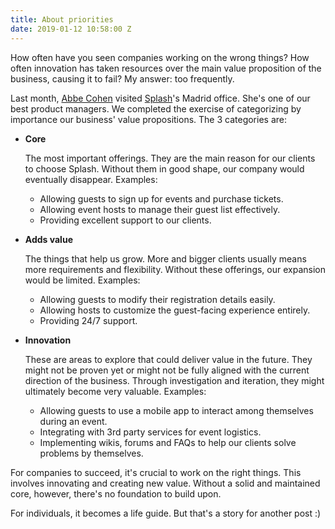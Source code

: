 ```yaml
---
title: About priorities
date: 2019-01-12 10:58:00 Z
---
```


How often have you seen companies working on the wrong things? How often innovation has taken resources over the main value proposition of the business, causing it to fail? My answer: too frequently.

Last month, [Abbe Cohen](https://www.linkedin.com/in/abbe-cohen-5b664024/ "LinkedIn Profile") visited [Splash](https://splashthat.com/)'s Madrid office. She's one of our best product managers. We completed the exercise of categorizing by importance our business' value propositions. The 3 categories are:

* **Core**

    The most important offerings. They are the main reason for our clients to choose Splash. Without them in good shape, our company would eventually disappear. Examples:
    - Allowing guests to sign up for events and purchase tickets.
    - Allowing event hosts to manage their guest list effectively.
    - Providing excellent support to our clients.

* **Adds value**

    The things that help us grow. More and bigger clients usually means more requirements and flexibility. Without these offerings, our expansion would be limited. Examples:
    - Allowing guests to modify their registration details easily.
    - Allowing hosts to customize the guest-facing experience entirely.
    - Providing 24/7 support.

* **Innovation**

    These are areas to explore that could deliver value in the future. They might not be proven yet or might not be fully aligned with the current direction of the business. Through investigation and iteration, they might ultimately become very valuable. Examples:
    - Allowing guests to use a mobile app to interact among themselves during an event.
    - Integrating with 3rd party services for event logistics.
    - Implementing wikis, forums and FAQs to help our clients solve problems by themselves.

For companies to succeed, it's crucial to work on the right things. This involves innovating and creating new value. Without a solid and maintained core, however, there's no foundation to build upon.

For individuals, it becomes a life guide. But that's a story for another post :)